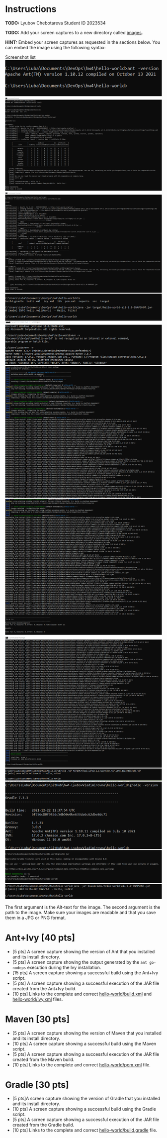 # Instructions
**TODO:** Lyubov Chebotareva Student ID 2023534

**TODO:** Add your screen captures to a new directory called [images](images).

**HINT:** Embed your screen captures as requested in the sections below. You can embed the image using the following syntax:


Screenshot list
![Screen Capture Ant version and location directory #1](images/ant.png)
![Screen Capture of the output generated by Ant go-nodeps #2](images/go-nodeps1.png)
![Screen Capture of the successful build Ant+Ivy script #3](images/ant+ivy.png)
![Screen Capture of the JAR file from the Ant+Ivy build #4](images/hello_world_ant.png)
![Screen Capture Maven version and location directory #5](images/maven.png)
![Screen Capture of successful build Maven script #6](images/maven_building_path.png)
![Screen Capture of successful build Maven script #7](images/tests_maven1.png)
![Screen Capture of successful build Maven script #8](images/build_maven.png)
![Screen Capture of the JAR file from the Maven build](images/hello-world_maven.png)
![Screen Capture Gradle version and location directory #9](images/gradle.png)
![Screen Capture of the scuccessful build the Gardle script #10](images/build-gradle.png)
![Screen Capture of the JAR file from the Gradle build #11](images/hello-world-gradle.png)


The first argument is the Alt-text for the image. The second argument is the path to the image. Make sure your images are readable and that you save them in a JPG or PNG format.

# Ant+Ivy [40 pts]
- [5 pts] A screen capture showing the version of Ant that you installed and its install directory.
- [5 pts] A screen capture showing the output generated by the `ant go-nodeps` execution during the Ivy installation.
- [15 pts] A screen capture showing a successful build using the Ant+Ivy script.
- [5 pts] A screen capture showing a successful execution of the JAR file created from the Ant+Ivy build.
- [10 pts] Links to the complete and correct [hello-world/build.xml](hello-world/build.xml) and [hello-world/ivy.xml](hello-world/ivy.xml) files.

# Maven [30 pts]
- [5 pts] A screen capture showing the version of Maven that you installed and its install directory.
- [10 pts] A screen capture showing a successful build using the Maven script.
- [5 pts] A screen capture showing a successful execution of the JAR file created from the Maven build.
- [10 pts] Links to the complete and correct [hello-world/pom.xml](hello-world/pom.xml) file.

# Gradle [30 pts]
- [5 pts]A screen capture showing the version of Gradle that you installed and its install directory.
- [10 pts] A screen capture showing a successful build using the Gradle script.
- [5 pts] A screen capture showing a successful execution of the JAR file created from the Gradle build.
- [10 pts] Links to the complete and correct [hello-world/build.gradle](hello-world/build.gradle) file.

